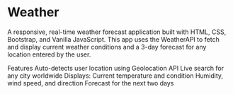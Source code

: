 # Weather
A responsive, real-time weather forecast application built with HTML, CSS, Bootstrap, and Vanilla JavaScript. This app uses the WeatherAPI to fetch and display current weather conditions and a 3-day forecast for any location entered by the user.

Features
  Auto-detects user location using Geolocation API
  Live search for any city worldwide
  Displays:
  Current temperature and condition
  Humidity, wind speed, and direction
  Forecast for the next two days
